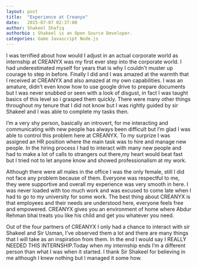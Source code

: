 ```yaml
---
layout: post
title:  "Experience at Creanyx"
date:   2015-07-07 02:37:00
author: Shakeel Shafiq
authorbio : Shakeel is an Open Source Developer.
categories: Game Javascript Node.js
---
```



I was terrified about how would I adjust in an actual corporate world as internship at CREANYX was my first ever step into the corporate world. I had underestimated myself for years that is why I couldn't muster up courage to step in before. Finally I did and I was amazed at the warmth that I received at CREANYX and also amazed at my own capabilities. I was an amature, didn’t even know how to use google drive to prepare documents but I was never snubbed or seen with a look of disgust, in fact I was taught basics of this level so i grasped them quickly. There were many other things throughout my tenure that I did not know but I was rightly guided by sir Shakeel and I was able to complete my tasks then.

I’m a very shy person, basically an introvert, for me interacting and communicating with new people has always been difficult but I’m glad I was able to control this problem here at CREANYX. To my surprize I was assigned an HR position where the main task was to hire and manage new people. In the hiring process I had to interact with many new people and had to make a lot of calls to strangers out there,my heart would beat fast but I tried not to let anyone know and showed professionalism at my work.

Although there were all males in the office I was the only female, still I did not face any problem because of them. Everyone was respectful to me, they were supportive and overall my experience was very smooth in here. I was never loaded with too much work and was excused to come late when I had to go to my university for some work. The best thing about CREANYX is that employees and their needs are understood here, everyone feels free and empowered. CREANYX gives you an environment of home where Abdur Rehman bhai treats you like his child and get you whatever you need.

Out of the four partners of CREANYX I only had a chance to interact with sir Shakeel and Sir Usman, I’ve observed them a lot and there are many things that I will take as an inspiration from them. In the end I would say I REALLY NEEDED THIS INTERNSHIP.Today when my internship ends I’m a different person than what I was when it started. I thank Sir Shakeel for believing in me although I knew nothing but I managed it some how.


